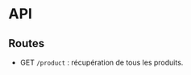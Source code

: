 <h1>API</h1>

<h2>Routes</h2>

<ul>
  <li>GET <code>/product</code> : récupération de tous les produits.</li>
</ul>
